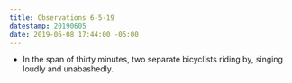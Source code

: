 ```yaml
---
title: Observations 6-5-19
datestamp: 20190605
date: 2019-06-08 17:44:00 -05:00
---
```


- In the span of thirty minutes, two separate bicyclists riding by, singing loudly and unabashedly.
